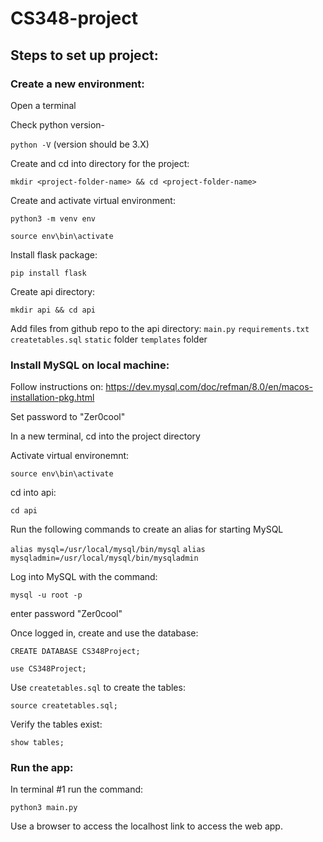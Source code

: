 # CS348-project
## Steps to set up project:

### Create a new environment:

Open a terminal

Check python version-

`python -V` (version should be 3.X)

Create and cd into directory for the project:

`mkdir <project-folder-name> && cd <project-folder-name>`

Create and activate virtual environment:

`python3 -m venv env`

`source env\bin\activate`

Install flask package:

`pip install flask`

Create api directory:

`mkdir api && cd api`

Add files from github repo to the api directory:
`main.py`
`requirements.txt`
`createtables.sql`
`static` folder
`templates` folder


### Install MySQL on local machine: 

Follow instructions on: https://dev.mysql.com/doc/refman/8.0/en/macos-installation-pkg.html

Set password to "Zer0cool"

In a new terminal, cd into the project directory

Activate virtual environemnt:

`source env\bin\activate`

cd into api:

`cd api`

Run the following commands to create an alias for starting MySQL

`alias mysql=/usr/local/mysql/bin/mysql`
`alias mysqladmin=/usr/local/mysql/bin/mysqladmin`

Log into MySQL with the command:

`mysql -u root -p`

enter password "Zer0cool"

Once logged in, create and use the database: 

`CREATE DATABASE CS348Project;`

`use CS348Project;`

Use `createtables.sql` to create the tables:

`source createtables.sql;`

Verify the tables exist:

`show tables;`

### Run the app: 

In terminal #1 run the command:

`python3 main.py`

Use a browser to access the localhost link to access the web app.
